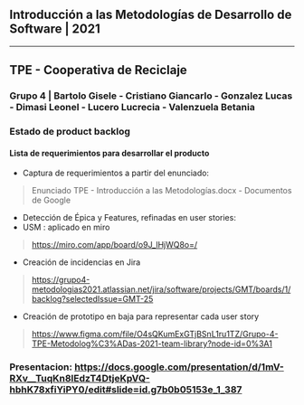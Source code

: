 ## Introducción a las Metodologías de Desarrollo de Software | 2021

___________
## TPE - Cooperativa de Reciclaje

### Grupo 4 | Bartolo Gisele - Cristiano Giancarlo - Gonzalez Lucas  - Dimasi Leonel -  Lucero Lucrecia - Valenzuela Betania

### Estado de product backlog  

#### Lista de requerimientos para desarrollar el producto

*  Captura de requerimientos a partir del enunciado: 
> Enunciado TPE - Introducción a las Metodologías.docx - Documentos de Google

* Detección de Épica y Features, refinadas en user stories:
*  USM : aplicado en miro 

> https://miro.com/app/board/o9J_lHjWQ8o=/

* Creación de incidencias en Jira

> https://grupo4-metodologias2021.atlassian.net/jira/software/projects/GMT/boards/1/backlog?selectedIssue=GMT-25

*  Creación de prototipo en baja para representar cada user story 

> https://www.figma.com/file/O4sQKumExGTjBSnL1ru1TZ/Grupo-4-TPE-Metodolog%C3%ADas-2021-team-library?node-id=0%3A1

### Presentacion: https://docs.google.com/presentation/d/1mV-RXv__TuqKn8lEdzT4DtjeKpVQ-hbhK78xfiYiPY0/edit#slide=id.g7b0b05153e_1_387




